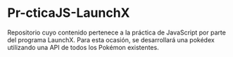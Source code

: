 # Pr-cticaJS-LaunchX
Repositorio cuyo contenido pertenece a la práctica de JavaScript por parte del programa LaunchX. Para esta ocasión, se desarrollará una pokédex utilizando una API de todos los Pokémon existentes.
